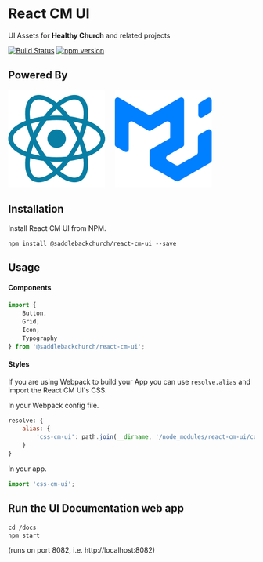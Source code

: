 # React CM UI
UI Assets for **Healthy Church** and related projects

[![Build Status](https://dev.azure.com/saddlebackchurch/Church%20Management/_apis/build/status%2FHealthyChurch%2F(yaml)%20React-CM-UI?branchName=refs%2Fpull%2F451%2Fmerge)](https://dev.azure.com/saddlebackchurch/Church%20Management/_build/latest?definitionId=258&branchName=refs%2Fpull%2F451%2Fmerge) [![npm version](https://badge.fury.io/js/@saddlebackchurch%2Freact-cm-ui.svg)](https://badge.fury.io/js/@saddlebackchurch%2Freact-cm-ui)

## Powered By
[![React JS](/readme-assets/react.svg)](https://react.dev/)
&nbsp;
&nbsp;
[![Material UI](/readme-assets/mui.svg)](https://mui.com/material-ui/)

## Installation

Install React CM UI from NPM.

```
npm install @saddlebackchurch/react-cm-ui --save
```

## Usage

#### Components

```JavaScript
import {
    Button,
    Grid,
    Icon,
    Typography
} from '@saddlebackchurch/react-cm-ui';
```

#### Styles

If you are using Webpack to build your App you can use `resolve.alias` and import the React CM UI's CSS.

In your Webpack config file.

```JavaScript
resolve: {
    alias: {
        'css-cm-ui': path.join(__dirname, '/node_modules/react-cm-ui/core/style.css')
    }
}
```

In your app.

```JavaScript
import 'css-cm-ui';
```

## Run the UI Documentation web app

```
cd /docs
npm start
```
(runs on port 8082, i.e. http://localhost:8082)
